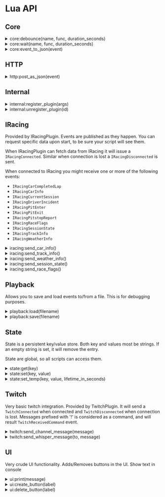 ﻿# Lua API

## Core

<details><summary>core:debounce(name, func, duration_seconds)</summary><br />
Debouncing a function ensures that it doesn’t get called too frequently. 

| Parameter        | Type     | Description                            |
|:-----------------|:--------:|:---------------------------------------|
| name             | string   | instance name (shared between scripts) |
| func             | function | function to invoke after duration      |
| duration_seconds | number   | duration before calling func           |

Everytime debounce is called, the timer is reset back to the duration. If you 
call debounce with another name a new timer is configured. Names are global, 
meaning that different scripts can use the same timer.

```lua
local hello = function()
    ui:print("Hello world")
end

core:debounce("sample1", hello, 10)

-- 9 seconds later. Timer is reset to 10 seconds again.
core:debounce("sample1", hello, 10)

-- 10 seconds later will output "Hello world"
```

This function is aliased as ``debounce`` (deprecated)
</details>

<details><summary>core:wait(name, func, duration_seconds)</summary><br />
Wait will wait for a duration before calling the function. If you redefine the wait, it 
will not reset the timer. This is the difference between this and debounce.

| Parameter        | Type     | Description                            |
|:-----------------|:--------:|:---------------------------------------|
| name             | string   | instance name (shared between scripts) |
| func             | function | function to invoke after duration      |
| duration_seconds | number   | duration before calling func           |

```lua
local hello = function()
    ui:print("Hello world")
end

core:wait("sample1", hello, 10)
core:wait("sample1", hello, 2)

-- 10 seconds later will output "Hello world"
```

This function is aliased as ``wait`` (deprecated)
</details>

<details><summary>core:event_to_json(event)</summary><br />
Encodes an event as a json-string.

| Parameter | Type  | Description                       |
|:----------|:-----:|:----------------------------------|
| event     | Event | Event as received from Slipstream |

```lua
function handle(event)
    core::print(core::event_to_json(event))
end
```

This function is aliased as ``event_to_json`` (deprecated)
</details>

## HTTP

<details><summary>http:post_as_json(event)</summary><br />
Performs a HTTP Post with payload and appropiate content-type.

| Parameter | Type   | Description  |
|:----------|:------:|:-------------|
| url       | string | URL endpoint |
| body      | string | JSON content |

Result will be written to the log.

This function is aliased as ``post_as_json`` (deprecated)
</details>

## Internal

<details><summary>internal:register_plugin(args)</summary><br />
Load a plugin. Used primarily in init.lua

Args is a LUA table, with the following keys

| Parameter   | Type   | Mandatory | Description                         |
|:------------|:------:|:----------|:------------------------------------|
| plugin_id   | string | No        | plugin id (defaults to plugin_name) |
| plugin_name | string | Yes       | name of plugin                      |

```lua
internal:register_plugin({ plugin_name = "TwitchPlugin" })
internal:register_plugin({ plugin_id = "TwitchPlugin", plugin_name = "TwitchPlugin" })
```

This function publishes `InternalCommandPluginRegister` event, that is handled by Engine.

This function is aliased as ``register_plugin`` (deprecated)
</details>

<details><summary>internal:unregister_plugin(id)</summary><br />
Removes a plugin

| Parameter | Type   | Description |
|:----------|:------:|:------------|
| id        | string | plugin id   |

```lua
internal:unregister_plugin("TwitchPlugin")
```

This function publishes `InternalCommandPluginUnregister` event, that is handled by Engine.


This function is aliased as ``unregister_plugin`` (deprecated)
</details>

## IRacing

Provided by IRacingPlugin. Events are published as they happen. You can request specific data upon start, 
to be sure your script will see them. 

When IRacingPlugin can fetch data from IRacing it will issue a `IRacingConnected`. Similar when 
connection is lost a `IRacingDisconnected` is sent.

When connected to IRacing you might receive one or more of the following events:
 - `IRacingCarCompletedLap`
 - `IRacingCarInfo`
 - `IRacingCurrentSession`
 - `IRacingDriverIncident`
 - `IRacingPitEnter`
 - `IRacingPitExit`
 - `IRacingPitstopReport`
 - `IRacingRaceFlags`
 - `IRacingSessionState`
 - `IRacingTrackInfo`
 - `IRacingWeatherInfo`

<details><summary>iracing:send_car_info()</summary><br />
Request IRacingPlugin to send cars in session.

No arguments

```lua
iracing:send_car_info()
```

This function publishes `IRacingCommandSendCarInfo` event, that is handled by IRacingPlugin.

This function is aliased as ``iracing_send_car_info`` (deprecated)
</details>

<details><summary>iracing:send_track_info()</summary><br />
Request IRacingPlugin to send track information.

No arguments

```lua
iracing:send_track_info()
```

This function publishes `IRacingCommandSendTrackInfo` event, that is handled by IRacingPlugin.

This function is aliased as ``iracing_send_track_info`` (deprecated)
</details>

<details><summary>iracing:send_weather_info()</summary><br />
Request IRacingPlugin to send weather information.

No arguments

```lua
iracing:send_weather_info()
```

This function publishes `IRacingCommandSendWeatherInfo` event, that is handled by IRacingPlugin.

This function is aliased as ``iracing_send_weather_info`` (deprecated)
</details>

<details><summary>iracing:send_session_state()</summary><br />
Request IRacingPlugin to send session state

No arguments

```lua
iracing:send_session_state()
```

This function publishes `IRacingCommandSendSessionState` event, that is handled by IRacingPlugin.

This function is aliased as ``iracing_send_session_state`` (deprecated)
</details>

<details><summary>iracing:send_race_flags()</summary><br />
Request IRacingPlugin to send race flags

No arguments

```lua
iracing:send_race_flags()
```

This function publishes `IRacingCommandSendRaceFlags` event, that is handled by IRacingPlugin.

This function is aliased as ``iracing_send_race_flags`` (deprecated)
</details>

## Playback

Allows you to save and load events to/from a file. This is for debugging purposes.

<details><summary>playback:load(filename)</summary><br />

Loads events from a file. Please note, that the events are not filtered, 
so if there are events that disables or enables plugins, this will 
be performed.

| Parameter | Type   | Description              |
|:----------|:------:|:-------------------------|
| filename  | string | file to load events from |


```lua
playback:load("test.mjson")
```

</details>
<details><summary>playback:save(filename)</summary><br />

Saves events to a file. This file can be edited as its a line-feed delimited 
json file. Each line is a event, so you can remove whatever you don't need. 

| Parameter | Type   | Description     |
|:----------|:------:|:----------------|
| filename  | string | store events as |

```lua
playback:save("test.mjson")
```
</details>

## State

State is a persistent key/value store. Both key and values most be strings. 
If an empty string is set, it will remove the entry.

State are global, so all scripts can access them.

<details><summary>state:get(key)</summary><br />
Retrieves a value for a given key.

| Parameter | Type   | Description |
|:----------|:------:|:------------|
| key       | string |             |

```lua
core::print(state:get("hello"))
```

This function is aliased as ``get_state`` (deprecated)
</details>

<details><summary>state:set(key, value)</summary><br />
Set a key/value pair, overwriting any existing key.

| Parameter | Type   | Description |
|:----------|:------:|:------------|
| key       | string |             |
| value     | string |             |

```lua
state:set("hello", "world")
core::print(state:get("hello"))
```

This function is aliased as ``set_state`` (deprecated)
</details>

<details><summary>state:set_temp(key, value, lifetime_in_seconds)</summary><br />
Set a key/value pair, overwriting any existing key. It will be auto-removed after lifetime_in_seconds.

| Parameter           | Type   | Description |
|:--------------------|:------:|:------------|
| key                 | string |             |
| value               | string |             |
| lifetime_in_seconds | number |             |

```lua
state:set_temp("hello", "world", 10)
core::print(state:get("hello"))
```

This function is aliased as ``set_temp_state`` (deprecated)
</details>

## Twitch

Very basic twitch integration. Provided by TwitchPlugin. It will send a `TwitchConnected` 
when connected and `TwitchDisconnected` when connection is lost. Messages prefixed with '!' 
is considered as a command, and will result `TwitchReceivedCommand` event.

<details><summary>twitch:send_channel_message(message)</summary><br />
Sends a public message to the twitch channel configured in settings.

| Parameter | Type   | Description |
|:----------|:------:|:------------|
| message   | string |             |

```lua
twitch:send_channel_message("Hello people")
```

This function publishes `TwitchCommandSendMessage` event, that is handled by TwitchPlugin.

This function is aliased as ``send_twitch_message`` (deprecated)
</details>

<details><summary>twitch:send_whisper_message(to, message)</summary><br />
Sends a public message to a  twitch user.

| Parameter | Type   | Description |
|:----------|:------:|:------------|
| to        | string | Recipient   |
| message   | string |             |

```lua
twitch:send_whisper_message("tntion", "Hello people")
```

This function publishes `TwitchCommandSendWhisper` event, that is handled by TwitchPlugin.

This function is aliased as ``send_twitch_whisper`` (deprecated)
</details>

## UI

Very crude UI functionality. Adds/Removes buttons in the UI. Show text in console

<details><summary>ui:print(message)</summary><br />
Writes a string to the log shown in the UI.

| Parameter | Type   | Description     |
|:----------|:------:|:----------------|
| message   | string | string to write |

```lua
ui:print("Hello world")
```

This function publishes `UICommandWriteToConsole` event, that is handled by MainWindow.

This function is aliased as ``print`` (deprecated)
</details>

<details><summary>ui:create_button(label)</summary><br />
Creates a button if it doesn't exist. If it does exist, it is ignored.

| Parameter | Type   | Description |
|:----------|:------:|:------------|
| label     | string |             |

```lua
ui:create_button("Hello UI")
```

This function publishes `UICommandCreateButton` event, that is handled by MainWindow. `UIButtonTriggered` events will be sent, if
the button is pressed.

This function is aliased as ``create_button`` (deprecated)
</details>

<details><summary>ui:delete_button(label)</summary><br />
Deletes a button if it exists.

| Parameter | Type   | Description |
|:----------|:------:|:------------|
| label     | string |             |

```lua
ui:delete_button("Hello UI")
```

This function publishes `UICommandDeleteButton` event, that is handled by MainWindow.

This function is aliased as ``delete_button`` (deprecated)
</details>
